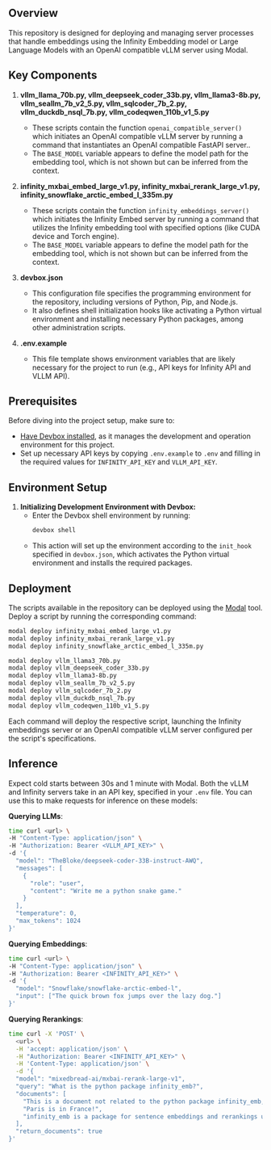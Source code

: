 ## Overview
This repository is designed for deploying and managing server processes that handle embeddings using the Infinity Embedding model or Large Language Models with an OpenAI compatible vLLM server using Modal.

## Key Components
1. **vllm_llama_70b.py, vllm_deepseek_coder_33b.py, vllm_llama3-8b.py, vllm_seallm_7b_v2_5.py, vllm_sqlcoder_7b_2.py, vllm_duckdb_nsql_7b.py, vllm_codeqwen_110b_v1_5.py**
   - These scripts contain the function `openai_compatible_server()` which initiates an OpenAI compatible vLLM server by running a command that instantiates an OpenAI compatible FastAPI server..
   - The `BASE_MODEL` variable appears to define the model path for the embedding tool, which is not shown but can be inferred from the context.

2. **infinity_mxbai_embed_large_v1.py, infinity_mxbai_rerank_large_v1.py, infinity_snowflake_arctic_embed_l_335m.py**
   - These scripts contain the function `infinity_embeddings_server()` which initiates the Infinity Embed server by running a command that utilizes the Infinity embedding tool with specified options (like CUDA device and Torch engine).
   - The `BASE_MODEL` variable appears to define the model path for the embedding tool, which is not shown but can be inferred from the context.

3. **devbox.json**
   - This configuration file specifies the programming environment for the repository, including versions of Python, Pip, and Node.js.
   - It also defines shell initialization hooks like activating a Python virtual environment and installing necessary Python packages, among other administration scripts.

4. **.env.example**
   - This file template shows environment variables that are likely necessary for the project to run (e.g., API keys for Infinity API and VLLM API).
   
## Prerequisites
Before diving into the project setup, make sure to:
- [Have Devbox installed](https://www.jetify.com/devbox/docs/installing_devbox/), as it manages the development and operation environment for this project.
- Set up necessary API keys by copying `.env.example` to `.env` and filling in the required values for `INFINITY_API_KEY` and `VLLM_API_KEY`.

## Environment Setup
1. **Initializing Development Environment with Devbox:**
   - Enter the Devbox shell environment by running:
     ```bash
     devbox shell
     ```
   - This action will set up the environment according to the `init_hook` specified in `devbox.json`, which activates the Python virtual environment and installs the required packages.

## Deployment
The scripts available in the repository can be deployed using the [Modal](https://modal.com/docs/examples/hello_world) tool. Deploy a script by running the corresponding command:
```bash
modal deploy infinity_mxbai_embed_large_v1.py
modal deploy infinity_mxbai_rerank_large_v1.py
modal deploy infinity_snowflake_arctic_embed_l_335m.py

modal deploy vllm_llama3_70b.py
modal deploy vllm_deepseek_coder_33b.py
modal deploy vllm_llama3-8b.py
modal deploy vllm_seallm_7b_v2_5.py
modal deploy vllm_sqlcoder_7b_2.py
modal deploy vllm_duckdb_nsql_7b.py
modal deploy vllm_codeqwen_110b_v1_5.py
```
Each command will deploy the respective script, launching the Infinity embeddings server or an OpenAI compatible vLLM server configured per the script's specifications.

## Inference

Expect cold starts between 30s and 1 minute with Modal. Both the vLLM and Infinity servers take in an API key, specified in your `.env` file. You can use this to make requests for inference on these models:

**Querying LLMs**:
```bash
time curl <url> \
-H "Content-Type: application/json" \
-H "Authorization: Bearer <VLLM_API_KEY>" \
-d '{
  "model": "TheBloke/deepseek-coder-33B-instruct-AWQ",
  "messages": [
    {
      "role": "user",
      "content": "Write me a python snake game."
    }
  ],
  "temperature": 0,
  "max_tokens": 1024
}'
```

**Querying Embeddings**:
```bash
time curl <url> \
-H "Content-Type: application/json" \
-H "Authorization: Bearer <INFINITY_API_KEY>" \
-d '{
  "model": "Snowflake/snowflake-arctic-embed-l",
  "input": ["The quick brown fox jumps over the lazy dog."]
}'
```

**Querying Rerankings**:
```bash
time curl -X 'POST' \
  <url> \
  -H 'accept: application/json' \
  -H "Authorization: Bearer <INFINITY_API_KEY>" \
  -H 'Content-Type: application/json' \
  -d '{                                          
  "model": "mixedbread-ai/mxbai-rerank-large-v1",     
  "query": "What is the python package infinity_emb?",
  "documents": [                                                                  
    "This is a document not related to the python package infinity_emb, hence...",
    "Paris is in France!",                                                                                
    "infinity_emb is a package for sentence embeddings and rerankings using transformer models in Python!"
  ],                      
  "return_documents": true
}'
```
